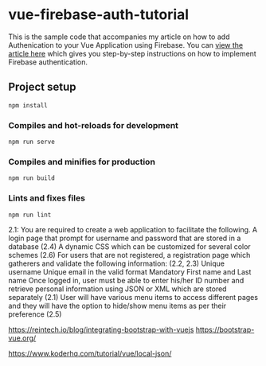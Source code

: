 # vue-firebase-auth-tutorial

This is the sample code that accompanies my article on how to add Authenication to your Vue Application using Firebase.
You can [view the article here](https://wp.me/p3sG15-rG) which gives you step-by-step instructions on how to implement Firebase authentication.

## Project setup
```
npm install
```

### Compiles and hot-reloads for development
```
npm run serve
```

### Compiles and minifies for production
```
npm run build
```

### Lints and fixes files
```
npm run lint

```


2.1: You are required to create a web application to facilitate the following. 
A login page that prompt for username and password that are stored in a database (2.4) 
A dynamic CSS which can be customized for several color schemes (2.6) 
For users that are not registered, a registration page which gatherers and validate the following information: (2.2, 2.3) 
	Unique username
 	Unique email in the valid format
 	Mandatory First name and Last name
Once logged in, user must be able to enter his/her ID number and retrieve personal information using JSON or XML which are stored separately (2.1) 
User will have various menu items to access different pages and they will have the option to hide/show menu items as per their preference (2.5) 

https://reintech.io/blog/integrating-bootstrap-with-vuejs
https://bootstrap-vue.org/

https://www.koderhq.com/tutorial/vue/local-json/
